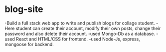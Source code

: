 # blog-site


-Build a full stack web app to write and publish blogs for collage student. 
-Here student can create their account, modify their own posts, change their password and also delete their account. 
-used Mongo-Db as a database. 
-used React and HTML/CSS for frontend.
-used Node-Js, express, mongoose for backend.
